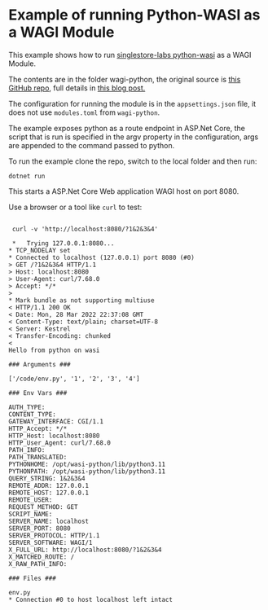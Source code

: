 # Example of running Python-WASI as a WAGI Module

This example shows how to run [singlestore-labs python-wasi](https://github.com/singlestore-labs/python-wasi) as a WAGI Module.

The contents are in the folder wagi-python, the original source is [this GitHub repo](https://github.com/fermyon/wagi-python), full details in [this blog post.](https://www.fermyon.com/blog/python-wagi)

The configuration for running the module is in the `appsettings.json` file, it does not use `modules.toml` from `wagi-python`.

The example exposes python as a route endpoint in ASP.Net Core, the script that is run is specified in the argv property in the configuration, args are appended to the command passed to python.

To run the example clone the repo, switch to the local folder and then run:

``` Console
dotnet run
```

This starts a ASP.Net Core Web application WAGI host on port 8080.

Use a browser or a tool like `curl` to test:

```Console

 curl -v 'http://localhost:8080/?1&2&3&4'

 *   Trying 127.0.0.1:8080...
* TCP_NODELAY set
* Connected to localhost (127.0.0.1) port 8080 (#0)
> GET /?1&2&3&4 HTTP/1.1
> Host: localhost:8080
> User-Agent: curl/7.68.0
> Accept: */*
>
* Mark bundle as not supporting multiuse
< HTTP/1.1 200 OK
< Date: Mon, 28 Mar 2022 22:37:08 GMT
< Content-Type: text/plain; charset=UTF-8
< Server: Kestrel
< Transfer-Encoding: chunked
<
Hello from python on wasi

### Arguments ###

['/code/env.py', '1', '2', '3', '4']

### Env Vars ###

AUTH_TYPE:
CONTENT_TYPE:
GATEWAY_INTERFACE: CGI/1.1
HTTP_Accept: */*
HTTP_Host: localhost:8080
HTTP_User_Agent: curl/7.68.0
PATH_INFO:
PATH_TRANSLATED:
PYTHONHOME: /opt/wasi-python/lib/python3.11
PYTHONPATH: /opt/wasi-python/lib/python3.11
QUERY_STRING: 1&2&3&4
REMOTE_ADDR: 127.0.0.1
REMOTE_HOST: 127.0.0.1
REMOTE_USER:
REQUEST_METHOD: GET
SCRIPT_NAME:
SERVER_NAME: localhost
SERVER_PORT: 8080
SERVER_PROTOCOL: HTTP/1.1
SERVER_SOFTWARE: WAGI/1
X_FULL_URL: http://localhost:8080/?1&2&3&4
X_MATCHED_ROUTE: /
X_RAW_PATH_INFO:

### Files ###

env.py
* Connection #0 to host localhost left intact
```